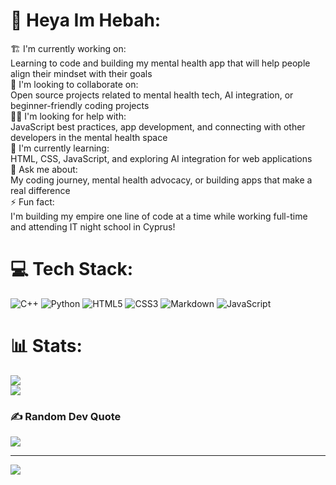 # 💫 Heya Im Hebah:
🏗️ I'm currently working on:<br>Learning to code and building my mental health app that will help people align their mindset with their goals<br>🤝 I'm looking to collaborate on:<br>Open source projects related to mental health tech, AI integration, or beginner-friendly coding projects<br>🙋‍♀️ I'm looking for help with:<br>JavaScript best practices, app development, and connecting with other developers in the mental health space<br>🌱 I'm currently learning:<br>HTML, CSS, JavaScript, and exploring AI integration for web applications<br>💬 Ask me about:<br>My coding journey, mental health advocacy, or building apps that make a real difference<br>⚡ Fun fact:<br>I'm building my empire one line of code at a time while working full-time and attending IT night school in Cyprus!


# 💻 Tech Stack:
![C++](https://img.shields.io/badge/c++-%2300599C.svg?style=for-the-badge&logo=c%2B%2B&logoColor=white) ![Python](https://img.shields.io/badge/python-3670A0?style=for-the-badge&logo=python&logoColor=ffdd54) ![HTML5](https://img.shields.io/badge/html5-%23E34F26.svg?style=for-the-badge&logo=html5&logoColor=white) ![CSS3](https://img.shields.io/badge/css3-%231572B6.svg?style=for-the-badge&logo=css3&logoColor=white) ![Markdown](https://img.shields.io/badge/markdown-%23000000.svg?style=for-the-badge&logo=markdown&logoColor=white) ![JavaScript](https://img.shields.io/badge/javascript-%23323330.svg?style=for-the-badge&logo=javascript&logoColor=%23F7DF1E)
# 📊 Stats:
![](https://nirzak-streak-stats.vercel.app/?user=CallMeToph&theme=ambient_gradient&hide_border=false)<br/>
![](https://github-readme-stats.vercel.app/api/top-langs/?username=CallMeToph&theme=ambient_gradient&hide_border=false&include_all_commits=true&count_private=false&layout=compact)

### ✍️ Random Dev Quote
![](https://quotes-github-readme.vercel.app/api?type=vetical&theme=tokyonight)

---
[![](https://visitcount.itsvg.in/api?id=CallMeToph&icon=0&color=0)](https://visitcount.itsvg.in)

<!-- Proudly created with GPRM ( https://gprm.itsvg.in ) -->
